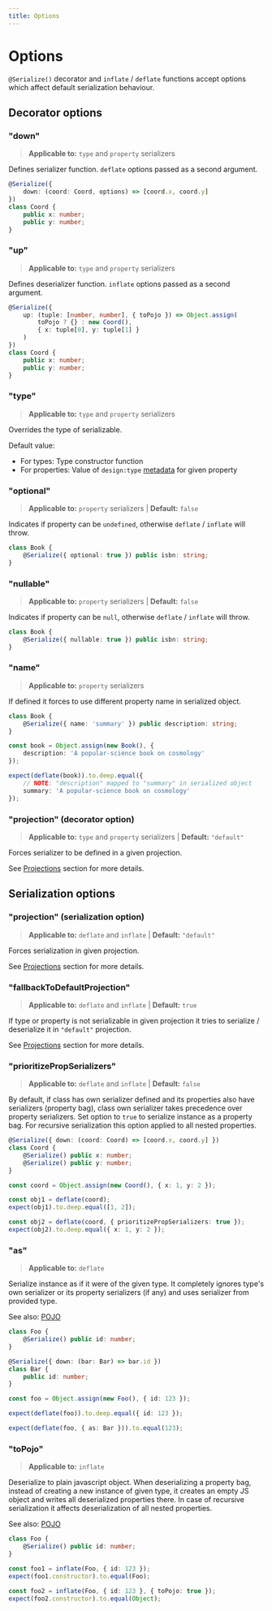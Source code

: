 ```yaml
---
title: Options
---
```


# Options

`@Serialize()` decorator and `inflate` / `deflate` functions accept options
which affect default serialization behaviour.

## Decorator options

### "down"

> __Applicable to:__ `type` and `property` serializers

Defines serializer function. `deflate` options passed as a second argument.

```ts
@Serialize({
    down: (coord: Coord, options) => [coord.x, coord.y]
})
class Coord {
    public x: number;
    public y: number;
}
```

### "up"

> __Applicable to:__ `type` and `property` serializers

Defines deserializer function. `inflate` options passed as a second argument.

```ts
@Serialize({
    up: (tuple: [number, number], { toPojo }) => Object.assign(
        toPojo ? {} : new Coord(),
        { x: tuple[0], y: tuple[1] }
    )
})
class Coord {
    public x: number;
    public y: number;
}
```

### "type"

> __Applicable to:__ `type` and `property` serializers

Overrides the type of serializable.

Default value:

- For types: Type constructor function
- For properties: Value of `design:type` [metadata](https://www.typescriptlang.org/docs/handbook/decorators.html#metadata) for given property

### "optional"

> __Applicable to:__ `property` serializers | __Default:__ `false`

Indicates if property can be `undefined`, otherwise `deflate` / `inflate` will throw.

```ts
class Book {
    @Serialize({ optional: true }) public isbn: string;
}
```

### "nullable"

> __Applicable to:__ `property` serializers | __Default:__ `false`

Indicates if property can be `null`, otherwise `deflate` / `inflate` will throw.

```ts
class Book {
    @Serialize({ nullable: true }) public isbn: string;
}
```

### "name"

> __Applicable to:__ `property` serializers

If defined it forces to use different property name in serialized object.

```ts
class Book {
    @Serialize({ name: 'summary' }) public description: string;
}

const book = Object.assign(new Book(), {
    description: 'A popular-science book on cosmology'
});

expect(deflate(book)).to.deep.equal({
    // NOTE: "description" mapped to "summary" in serialized object
    summary: 'A popular-science book on cosmology'
});
```

### "projection" (decorator option)

> __Applicable to:__ `type` and `property` serializers | __Default:__ `"default"`

Forces serializer to be defined in a given projection.

See [Projections](/projections) section for more details.

## Serialization options

### "projection" (serialization option)

> __Applicable to:__ `deflate` and `inflate` | __Default:__ `"default"`

Forces serialization in given projection.

See [Projections](/projections) section for more details.

### "fallbackToDefaultProjection"

> __Applicable to:__ `deflate` and `inflate` | __Default:__ `true`

If type or property is not serializable in given projection
it tries to serialize / deserialize it in `"default"` projection.

See [Projections](/projections) section for more details.


### "prioritizePropSerializers"

> __Applicable to:__ `deflate` and `inflate` | __Default:__ `false`

By default, if class has own serializer defined and its properties also have serializers (property bag),
class own serializer takes precedence over property serializers. Set option to `true` to serialize instance
as a property bag. For recursive serialization this option applied to all nested properties.

```ts
@Serialize({ down: (coord: Coord) => [coord.x, coord.y] })
class Coord {
    @Serialize() public x: number;
    @Serialize() public y: number;
}

const coord = Object.assign(new Coord(), { x: 1, y: 2 });

const obj1 = deflate(coord);
expect(obj1).to.deep.equal([1, 2]);

const obj2 = deflate(coord, { prioritizePropSerializers: true });
expect(obj2).to.deep.equal({ x: 1, y: 2 });
```

### "as"

> __Applicable to:__ `deflate`

Serialize instance as if it were of the given type. It completely ignores type's own serializer
or its property serializers (if any) and uses serializer from provided type.

See also: [POJO](/pojo)

```ts
class Foo {
    @Serialize() public id: number;
}

@Serialize({ down: (bar: Bar) => bar.id })
class Bar {
    public id: number;
}

const foo = Object.assign(new Foo(), { id: 123 });

expect(deflate(foo)).to.deep.equal({ id: 123 });

expect(deflate(foo, { as: Bar })).to.equal(123);
```

### "toPojo"

> __Applicable to:__ `inflate`

Deserialize to plain javascript object. When deserializing a property bag, instead of creating a new
instance of given type, it creates an empty JS object and writes all deserialized properties there.
In case of recursive serialization it affects deserialization of all nested properties.

See also: [POJO](/pojo)

```ts
class Foo {
    @Serialize() public id: number;
}

const foo1 = inflate(Foo, { id: 123 });
expect(foo1.constructor).to.equal(Foo);

const foo2 = inflate(Foo, { id: 123 }, { toPojo: true });
expect(foo2.constructor).to.equal(Object);
```

